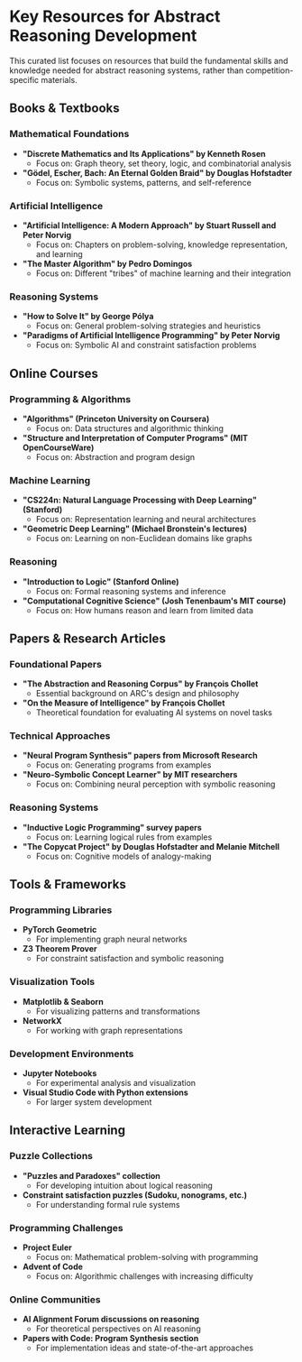# Key Resources for Abstract Reasoning Development

This curated list focuses on resources that build the fundamental skills and knowledge needed for abstract reasoning systems, rather than competition-specific materials.

## Books & Textbooks

### Mathematical Foundations
- **"Discrete Mathematics and Its Applications" by Kenneth Rosen**
  - Focus on: Graph theory, set theory, logic, and combinatorial analysis
- **"Gödel, Escher, Bach: An Eternal Golden Braid" by Douglas Hofstadter**
  - Focus on: Symbolic systems, patterns, and self-reference

### Artificial Intelligence
- **"Artificial Intelligence: A Modern Approach" by Stuart Russell and Peter Norvig**
  - Focus on: Chapters on problem-solving, knowledge representation, and learning
- **"The Master Algorithm" by Pedro Domingos**
  - Focus on: Different "tribes" of machine learning and their integration

### Reasoning Systems
- **"How to Solve It" by George Pólya**
  - Focus on: General problem-solving strategies and heuristics
- **"Paradigms of Artificial Intelligence Programming" by Peter Norvig**
  - Focus on: Symbolic AI and constraint satisfaction problems

## Online Courses

### Programming & Algorithms
- **"Algorithms" (Princeton University on Coursera)**
  - Focus on: Data structures and algorithmic thinking
- **"Structure and Interpretation of Computer Programs" (MIT OpenCourseWare)**
  - Focus on: Abstraction and program design

### Machine Learning
- **"CS224n: Natural Language Processing with Deep Learning" (Stanford)**
  - Focus on: Representation learning and neural architectures
- **"Geometric Deep Learning" (Michael Bronstein's lectures)**
  - Focus on: Learning on non-Euclidean domains like graphs

### Reasoning
- **"Introduction to Logic" (Stanford Online)**
  - Focus on: Formal reasoning systems and inference
- **"Computational Cognitive Science" (Josh Tenenbaum's MIT course)**
  - Focus on: How humans reason and learn from limited data

## Papers & Research Articles

### Foundational Papers
- **"The Abstraction and Reasoning Corpus" by François Chollet**
  - Essential background on ARC's design and philosophy
- **"On the Measure of Intelligence" by François Chollet**
  - Theoretical foundation for evaluating AI systems on novel tasks

### Technical Approaches
- **"Neural Program Synthesis" papers from Microsoft Research**
  - Focus on: Generating programs from examples
- **"Neuro-Symbolic Concept Learner" by MIT researchers**
  - Focus on: Combining neural perception with symbolic reasoning

### Reasoning Systems
- **"Inductive Logic Programming" survey papers**
  - Focus on: Learning logical rules from examples
- **"The Copycat Project" by Douglas Hofstadter and Melanie Mitchell**
  - Focus on: Cognitive models of analogy-making

## Tools & Frameworks

### Programming Libraries
- **PyTorch Geometric**
  - For implementing graph neural networks
- **Z3 Theorem Prover**
  - For constraint satisfaction and symbolic reasoning

### Visualization Tools
- **Matplotlib & Seaborn**
  - For visualizing patterns and transformations
- **NetworkX**
  - For working with graph representations

### Development Environments
- **Jupyter Notebooks**
  - For experimental analysis and visualization
- **Visual Studio Code with Python extensions**
  - For larger system development

## Interactive Learning

### Puzzle Collections
- **"Puzzles and Paradoxes" collection**
  - For developing intuition about logical reasoning
- **Constraint satisfaction puzzles (Sudoku, nonograms, etc.)**
  - For understanding formal rule systems

### Programming Challenges
- **Project Euler**
  - Focus on: Mathematical problem-solving with programming
- **Advent of Code**
  - Focus on: Algorithmic challenges with increasing difficulty

### Online Communities
- **AI Alignment Forum discussions on reasoning**
  - For theoretical perspectives on AI reasoning
- **Papers with Code: Program Synthesis section**
  - For implementation ideas and state-of-the-art approaches